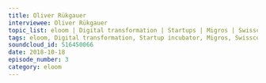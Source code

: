 ```yaml
--- 
title: Oliver Rükgauer
interviewee: Oliver Rükgauer
topic_list: eloom | Digital transformation | Startups | Migros | Swisscom | Blockchain Business Hub | Angels VCs | AI | IOT | Data ownership | Decentralization | Ecosystems
tags: eloom, Digital transformation, Startup incubator, Migros, Swisscom, Blockchain Business Hub, Angels VCs, AI, IOT, Data ownership, Decentralization, Ecosystems
soundcloud_id: 516450066
date: 2018-10-18
episode_number: 3
category: eloom
---
```

